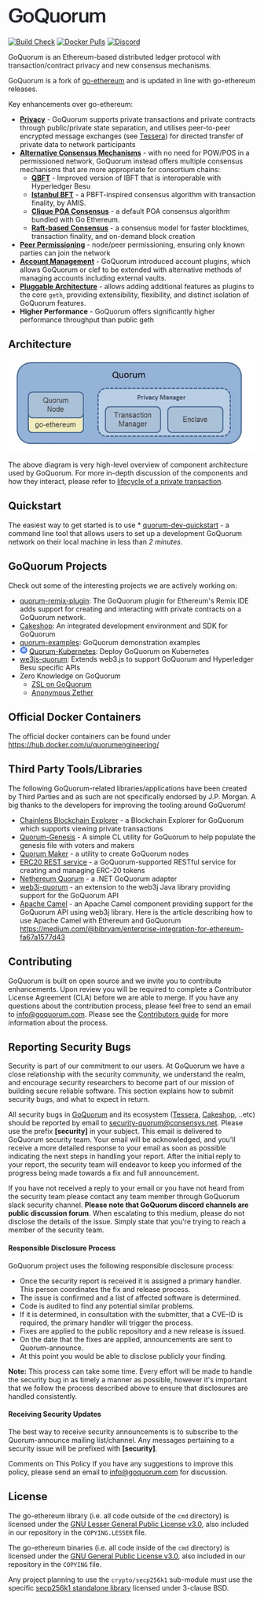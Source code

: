 # <img src="https://raw.githubusercontent.com/consensys/quorum/master/logo.png" width="200" height="35"/>


[![Build Check](https://github.com/jpmorganchase/quorum/workflows/Build%20Check/badge.svg?branch=master)](https://github.com/Consensys/quorum/actions/workflows/build.yml)
[![Docker Pulls](https://img.shields.io/docker/pulls/quorumengineering/quorum)](https://hub.docker.com/r/quorumengineering/quorum)
[![Discord](https://img.shields.io/discord/697535391594446898)](https://discord.com/invite/consensys)


GoQuorum is an Ethereum-based distributed ledger protocol with transaction/contract privacy and new consensus mechanisms.

GoQuorum is a fork of [go-ethereum](https://github.com/ethereum/go-ethereum) and is updated in line with go-ethereum releases.

Key enhancements over go-ethereum:

* [__Privacy__](https://consensys.net/docs/goquorum//en/latest/concepts/privacy/) - GoQuorum supports private transactions and private contracts through public/private state separation, and utilises peer-to-peer encrypted message exchanges (see [Tessera](https://github.com/consensys/tessera)) for directed transfer of private data to network participants
* [__Alternative Consensus Mechanisms__](https://consensys.net/docs/goquorum//en/latest/concepts/consensus/overview/) - with no need for POW/POS in a permissioned network, GoQuorum instead offers multiple consensus mechanisms that are more appropriate for consortium chains:
    * [__QBFT__](https://consensys.net/docs/goquorum/en/latest/configure-and-manage/configure/consensus-protocols/qbft/) - Improved version of IBFT that is interoperable with Hyperledger Besu
    * [__Istanbul BFT__](https://consensys.net/docs/goquorum/en/latest/configure-and-manage/configure/consensus-protocols/ibft/) - a PBFT-inspired consensus algorithm with transaction finality, by AMIS.
    * [__Clique POA Consensus__](https://github.com/ethereum/EIPs/issues/225) - a default POA consensus algorithm bundled with Go Ethereum.
    * [__Raft-based Consensus__](https://consensys.net/docs/goquorum/en/latest/configure-and-manage/configure/consensus-protocols/raft/) - a consensus model for faster blocktimes, transaction finality, and on-demand block creation
* [__Peer Permissioning__](https://consensys.net/docs/goquorum/en/latest/concepts/permissions-overview/) - node/peer permissioning, ensuring only known parties can join the network
* [__Account Management__](https://consensys.net/docs/goquorum/en/latest/concepts/account-management/) - GoQuorum introduced account plugins, which allows GoQuorum or clef to be extended with alternative methods of managing accounts including external vaults.
* [__Pluggable Architecture__](https://consensys.net/docs/goquorum/en/latest/concepts/plugins/) -  allows adding additional features as plugins to the core `geth`, providing extensibility, flexibility, and distinct isolation of GoQuorum features.
* __Higher Performance__ - GoQuorum offers significantly higher performance throughput than public geth

## Architecture

![GoQuorum Tessera Privacy Flow](https://github.com/consensys/quorum/blob/master/docs/Quorum%20Design.png)

The above diagram is very high-level overview of component architecture used by GoQuorum. For more in-depth discussion of the components and how they interact, please refer to [lifecycle of a private transaction](https://consensys.net/docs/goquorum/en/latest/concepts/privacy/private-transaction-lifecycle/).

## Quickstart
The easiest way to get started is to use * [quorum-dev-quickstart](https://consensys.net/docs/goquorum/en/latest/tutorials/quorum-dev-quickstart/using-the-quickstart/) - a command line tool that allows users to set up a development GoQuorum network on their local machine in less than *2 minutes*.

## GoQuorum Projects

Check out some of the interesting projects we are actively working on:

* [quorum-remix-plugin](https://consensys.net/docs/goquorum/en/latest/tutorials/quorum-dev-quickstart/remix/): The GoQuorum plugin for Ethereum's Remix IDE adds support for creating and interacting with private contracts on a GoQuorum network.
* [Cakeshop](https://consensys.net/docs/goquorum/en/latest/configure-and-manage/monitor/cakeshop/): An integrated development environment and SDK for GoQuorum
* [quorum-examples](https://github.com/ConsenSys/quorum-examples): GoQuorum demonstration examples
* <img src="docs/images/qubernetes/k8s-logo.png" width="15"/> [Quorum-Kubernetes](https://consensys.net/docs/goquorum/en/latest/deploy/install/kubernetes/): Deploy GoQuorum on Kubernetes
* [we3js-quorum](https://consensys.net/docs/goquorum/en/latest/reference/web3js-quorum/): Extends web3.js to support GoQuorum and Hyperledger Besu specific APIs
* Zero Knowledge on GoQuorum
   * [ZSL on GoQuorum](https://github.com/ConsenSys/zsl-q/)
   * [Anonymous Zether](https://github.com/ConsenSys/anonymous-zether)



## Official Docker Containers
The official docker containers can be found under https://hub.docker.com/u/quorumengineering/

## Third Party Tools/Libraries

The following GoQuorum-related libraries/applications have been created by Third Parties and as such are not specifically endorsed by J.P. Morgan.  A big thanks to the developers for improving the tooling around GoQuorum!

* [Chainlens Blockchain Explorer](https://github.com/web3labs/chainlens-free) - a Blockchain Explorer for GoQuorum which supports viewing private transactions
* [Quorum-Genesis](https://github.com/davebryson/quorum-genesis) - A simple CL utility for GoQuorum to help populate the genesis file with voters and makers
* [Quorum Maker](https://github.com/synechron-finlabs/quorum-maker/) - a utility to create GoQuorum nodes
* [ERC20 REST service](https://github.com/web3labs/erc20-rest-service) - a GoQuorum-supported RESTful service for creating and managing ERC-20 tokens
* [Nethereum Quorum](https://github.com/Nethereum/Nethereum/tree/master/src/Nethereum.Quorum) - a .NET GoQuorum adapter
* [web3j-quorum](https://github.com/web3j/web3j-quorum) - an extension to the web3j Java library providing support for the GoQuorum API
* [Apache Camel](http://github.com/apache/camel) - an Apache Camel component providing support for the GoQuorum API using web3j library. Here is the article describing how to use Apache Camel with Ethereum and GoQuorum https://medium.com/@bibryam/enterprise-integration-for-ethereum-fa67a1577d43

## Contributing
GoQuorum is built on open source and we invite you to contribute enhancements. Upon review you will be required to complete a Contributor License Agreement (CLA) before we are able to merge. If you have any questions about the contribution process, please feel free to send an email to [info@goquorum.com](mailto:info@goquorum.com). Please see the [Contributors guide](.github/CONTRIBUTING.md) for more information about the process.

## Reporting Security Bugs
Security is part of our commitment to our users. At GoQuorum we have a close relationship with the security community, we understand the realm, and encourage security researchers to become part of our mission of building secure reliable software. This section explains how to submit security bugs, and what to expect in return.

All security bugs in [GoQuorum](https://github.com/consensys/quorum) and its ecosystem ([Tessera](https://github.com/consensys/tessera), [Cakeshop](https://github.com/consensys/cakeshop), ..etc)  should be reported by email to [security-quorum@consensys.net](mailto:security-quorum@consensys.net). Please use the prefix **[security]** in your subject. This email is delivered to GoQuorum security team. Your email will be acknowledged, and you'll receive a more detailed response to your email as soon as possible indicating the next steps in handling your report. After the initial reply to your report, the security team will endeavor to keep you informed of the progress being made towards a fix and full announcement.

If you have not received a reply to your email or you have not heard from the security team please contact any team member through GoQuorum slack security channel. **Please note that GoQuorum discord channels are public discussion forum**. When escalating to this medium, please do not disclose the details of the issue. Simply state that you're trying to reach a member of the security team.

#### Responsible Disclosure Process
GoQuorum project uses the following responsible disclosure process:

- Once the security report is received it is assigned a primary handler. This person coordinates the fix and release process.
- The issue is confirmed and a list of affected software is determined.
- Code is audited to find any potential similar problems.
- If it is determined, in consultation with the submitter, that a CVE-ID is required, the primary handler will trigger the process.
- Fixes are applied to the public repository and a new release is issued.
- On the date that the fixes are applied, announcements are sent to Quorum-announce.
- At this point you would be able to disclose publicly your finding.

**Note:** This process can take some time. Every effort will be made to handle the security bug in as timely a manner as possible, however it's important that we follow the process described above to ensure that disclosures are handled consistently.

#### Receiving Security Updates
The best way to receive security announcements is to subscribe to the Quorum-announce mailing list/channel. Any messages pertaining to a security issue will be prefixed with **[security]**.

Comments on This Policy
If you have any suggestions to improve this policy, please send an email to info@goquorum.com for discussion.

## License

The go-ethereum library (i.e. all code outside of the `cmd` directory) is licensed under the
[GNU Lesser General Public License v3.0](https://www.gnu.org/licenses/lgpl-3.0.en.html), also
included in our repository in the `COPYING.LESSER` file.

The go-ethereum binaries (i.e. all code inside of the `cmd` directory) is licensed under the
[GNU General Public License v3.0](https://www.gnu.org/licenses/gpl-3.0.en.html), also included
in our repository in the `COPYING` file.

Any project planning to use the `crypto/secp256k1` sub-module must use the specific [secp256k1 standalone library](https://github.com/ConsenSys/goquorum-crypto-secp256k1) licensed under 3-clause BSD.

